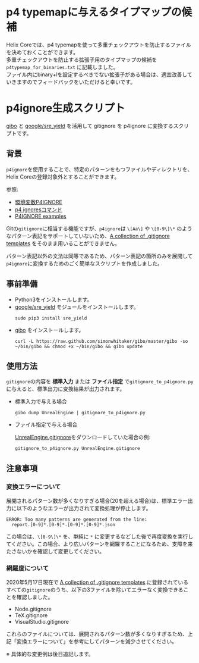 # p4 typemapに与えるタイプマップの候補
Helix Coreでは、p4 typemapを使って多重チェックアウトを防止するファイルを決めておくことができます。  
多重チェックアウトを防止する拡張子用のタイプマップの候補を `p4typemap_for_binaries.txt` に記載しました。  
ファイル内にbinary+lを設定するべきでない拡張子がある場合は、適宜改善していきますのでフィードバックをいただけると幸いです。

# p4ignore生成スクリプト

[gibo](https://github.com/simonwhitaker/gibo) と [google/sre_yield](https://github.com/google/sre_yield) を活用して gitignore を p4ignore に変換するスクリプトです。

## 背景
`p4ignore`を使用することで、特定のパターンをもつファイルやディレクトリを、Helix Coreの登録対象外とすることができます。 

参照:
* [環境変数P4IGNORE](https://www.toyo.co.jp/files/user/img/product/ss/help/perforce/r19.1/manuals/cmdref/Content/CmdRef/P4IGNORE.html)
* [p4 ignoresコマンド](https://www.toyo.co.jp/files/user/img/product/ss/help/perforce/r19.1/manuals/cmdref/Content/CmdRef/p4_ignores.html#p4_ignores)
* [P4IGNORE examples](https://community.perforce.com/s/article/6510)

Gitの`gitignore`に相当する機能ですが、`p4ignore`は `\[Aa\]` や `\[0-9\]\*` のようなパターン表記をサポートしていないため、[A collection of .gitignore templates](https://github.com/github/gitignore) をそのまま用いることができません。

パターン表記以外の文法は同等であるため、パターン表記の箇所のみを展開して`p4ignore`に変換するためのごく簡単なスクリプトを作成しました。

## 事前準備

* Python3をインストールします。
* [google/sre_yield](https://github.com/google/sre_yield) モジュールをインストールします。
  ```
  sudo pip3 install sre_yield
  ```
* [gibo](https://github.com/simonwhitaker/gibo) をインストールします。
  ```
  curl -L https://raw.github.com/simonwhitaker/gibo/master/gibo -so ~/bin/gibo && chmod +x ~/bin/gibo && gibo update
  ```

## 使用方法

`gitignore`の内容を **標準入力** または **ファイル指定** で`gitignore_to_p4ignore.py`に与えると、標準出力に変換結果が出力されます。

* 標準入力で与える場合
  ```
  gibo dump UnrealEngine | gitignore_to_p4ignore.py
  ```

* ファイル指定で与える場合

  [UnrealEngine.gitignore](https://github.com/github/gitignore/blob/master/UnrealEngine.gitignore)をダウンロードしていた場合の例:
  ```
  gitignore_to_p4ignore.py UnrealEngine.gitignore
  ```

## 注意事項

### 変換エラーについて
展開されるパターン数が多くなりすぎる場合(20を超える場合)は、標準エラー出力に以下のようなエラーが出力されて変換処理が停止します。
```
ERROR: Too many patterns are generated from the line:
  report.[0-9]*.[0-9]*.[0-9]*.[0-9]*.json
```

この場合は、`\[0-9\]\*` を、単純に `*` に変更するなどした後で再度変換を実行してください。この場合、より広いパターンを網羅することになるため、支障を来たさないかを確認して変更してください。

### 網羅度について
2020年5月17日現在で [A collection of .gitignore templates](https://github.com/github/gitignore) に登録されているすべての`gitignore`のうち、以下の3ファイルを除いてエラーなく変換できることを確認しました。
* Node.gitignore
* TeX.gitignore
* VisualStudio.gitignore

これらのファイルについては、展開されるパターン数が多くなりすぎるため、上記「変換エラーについて」を参考にしてパターンを減少させてください。

※ 具体的な変更例は後日追記します。
